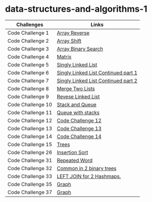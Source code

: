 
# data-structures-and-algorithms-1

Challenges | Links
---------- | ------
Code Challenge 1 | [Array Reverse](https://github.com/401-advanced-javascript-Anolla/data-structures-and-algorithms-1/pull/1)
Code Challenge 2 | [Array Shift](https://github.com/401-advanced-javascript-Anolla/data-structures-and-algorithms-1/pull/2) 
Code Challenge 3 | [Array Binary Search](https://github.com/401-advanced-javascript-Anolla/data-structures-and-algorithms-1/pull/3)
Code Challenge 4 | [Matrix](https://docs.google.com/spreadsheets/d/1Tj5chS-pZ5IycOafbB336T6LvghVpM_MJpU_4QPynww/edit#gid=0)
Code Challenge 5 | [Singly Linked List](https://github.com/401-advanced-javascript-Anolla/data-structures-and-algorithms-1/pull/5)
Code Challenge 6 | [Singly Linked List Continued part 1](https://github.com/401-advanced-javascript-Anolla/data-structures-and-algorithms-1/pull/7)
Code Challenge 7 | [Singly Linked List Continued part 2](https://github.com/401-advanced-javascript-Anolla/data-structures-and-algorithms-1/pull/8)
Code Challenge 8 | [Merge Two Lists](https://github.com/401-advanced-javascript-Anolla/data-structures-and-algorithms-1/pull/9)
Code Challenge 9 | [Revese Linked List](https://github.com/401-advanced-javascript-Anolla/data-structures-and-algorithms-1/pull/10)
Code Challenge 10 | [Stack and Queue](https://github.com/401-advanced-javascript-Anolla/data-structures-and-algorithms-1/pull/11)
Code Challenge 11 | [Queue with stacks](https://github.com/401-advanced-javascript-Anolla/data-structures-and-algorithms-1/pull/12)
Code Challenge 12 | [Code Challenge 12](https://github.com/401-advanced-javascript-Anolla/data-structures-and-algorithms-1/pull/14)
Code Challenge 13 | [Code Challenge 13](https://github.com/401-advanced-javascript-Anolla/data-structures-and-algorithms-1/pull/13)
Code Challenge 14 | [Code Challenge 14]()
Code Challenge 15 | [Trees](https://github.com/401-advanced-javascript-Anolla/data-structures-and-algorithms-1/pull/15)
Code Challenge 26 | [Insertion Sort](https://github.com/401-advanced-javascript-Anolla/data-structures-and-algorithms-1/pull/19)
Code Challenge 31 | [Repeated Word](https://github.com/401-advanced-javascript-Anolla/data-structures-and-algorithms-1/pull/23)
Code Challenge 32 | [Common in 2 binary trees](https://github.com/401-advanced-javascript-Anolla/data-structures-and-algorithms-1/pull/24)
Code Challenge 33 | [LEFT JOIN for 2 Hashmaps.](https://github.com/401-advanced-javascript-Anolla/data-structures-and-algorithms-1/pull/25)
Code Challenge 35 | [Graph](https://github.com/401-advanced-javascript-Anolla/data-structures-and-algorithms-1/pull/26)
Code Challenge 37 | [Graph](https://github.com/401-advanced-javascript-Anolla/data-structures-and-algorithms-1/pull/29)

